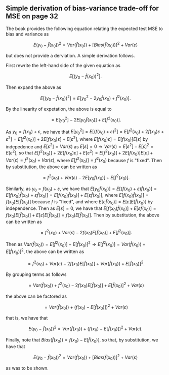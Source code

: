 ## Simple derivation of bias-variance trade-off for MSE on page 32
The book provides the following equation relating the expected test MSE to bias and variance as
```math
E\big(y_0-\hat{f}(x_0)\big)^2=Var\big(\hat{f}(x_0)\big)+\big[Bias(\hat{f}(x_0))\big]^2+Var(\varepsilon)
```
but does not provide a derviation. A simple derivation follows.

First rewrite the left-hand side of the given equation as
```math
E\big[\big(y_0-\hat{f}(x_0)\big)^2\big].
```
Then expand the above as
```math
E\big[\big(y_0-\hat{f}(x_0)\big)^2\big]=E\big[y^2_0-2y_0\hat{f}(x_0)+\hat{f}^2(x_0)\big].
```
By the linearity of expetation, the above is equal to
```math
=E[y^2_0]-2E[y_0\hat{f}(x_0)]+E[\hat{f}^2(x_0)].
```
As $y_0=f(x_0)+\varepsilon$, we have that $E[y^2_0]=E[(f(x_0)+\varepsilon)^2]=E[f^2(x_0)+2f(x_0)\varepsilon+\varepsilon^2]=E[f^2(x_0)]+2E[f(x_0)\varepsilon]+E[\varepsilon^2]$, where $E[f(x_0)\varepsilon]=E[f(x_0)]E[\varepsilon]$ by indepedence and $E[\varepsilon^2]=Var(\varepsilon)$ as $E[\varepsilon]=0\Rightarrow Var(\varepsilon)=E[\varepsilon^2]-E[\varepsilon]^2=E[\varepsilon^2]$, so that $E[f^2(x_0)]+2E[f(x_0)\varepsilon]+E[\varepsilon^2]=E[f^2(x_0)]+2E[f(x_0)]E[\varepsilon]+Var(\varepsilon)=f^2(x_0)+Var(\varepsilon)$, where $E[f^2(x_0)]=f^2(x_0)$ because $f$ is "fixed". Then by substitution, the above can be written as
```math
=f^2(x_0)+Var(\varepsilon)-2E[y_0\hat{f}(x_0)]+E[\hat{f}^2(x_0)].
```
Similarly, as $y_0=f(x_0)+\varepsilon$, we have that $E[y_0\hat{f}(x_0)]=E[(f(x_0)+\varepsilon)\hat{f}(x_0)]=E[f(x_0)\hat{f}(x_0)+\varepsilon\hat{f}(x_0)]=E[f(x_0)\hat{f}(x_0)]+E[\varepsilon\hat{f}(x_0)]$, where $E[f(x_0)\hat{f}(x_0)]=f(x_0)E[\hat{f}(x_0)]$ because $f$ is "fixed", and where $E[\varepsilon\hat{f}(x_0)]=E[\varepsilon]E[\hat{f}(x_0)]$ by independence. Then as $E[\varepsilon]=0$, we have that $E[f(x_0)\hat{f}(x_0)]+E[\varepsilon\hat{f}(x_0)]=f(x_0)E[\hat{f}(x_0)]+E[\varepsilon]E[\hat{f}(x_0)]=f(x_0)E[\hat{f}(x_0)]$. Then by substitution, the above can be written as
```math
=f^2(x_0)+Var(\varepsilon)-2f(x_0)E[\hat{f}(x_0)]+E[\hat{f}^2(x_0)].
```
Then as $Var(\hat{f}(x_0))=E[\hat{f}^2(x_0)]-E[\hat{f}(x_0)]^2\Rightarrow E[\hat{f}^2(x_0)]=Var(\hat{f}(x_0))+E[\hat{f}(x_0)]^2$, the above can be written as
```math
=f^2(x_0)+Var(\varepsilon)-2f(x_0)E[\hat{f}(x_0)]+Var(\hat{f}(x_0))+E[\hat{f}(x_0)]^2.
```
By grouping terms as follows
```math
=Var(\hat{f}(x_0))+f^2(x_0)-2f(x_0)E[\hat{f}(x_0)]+E[\hat{f}(x_0)]^2+Var(\varepsilon)
```
the above can be factored as
```math
=Var(\hat{f}(x_0))+\big(f(x_0)-E[\hat{f}(x_0)]\big)^2+Var(\varepsilon)
```
that is, we have that
```math
E\big(y_0-\hat{f}(x_0)\big)^2=Var(\hat{f}(x_0))+\big(f(x_0)-E[\hat{f}(x_0)]\big)^2+Var(\varepsilon).
```
Finally, note that $Bias\big(\hat{f}(x_0)\big)=f(x_0)-E[\hat{f}(x_0)]$, so that, by substitution, we have that
```math
E\big(y_0-\hat{f}(x_0)\big)^2=Var(\hat{f}(x_0))+\big[Bias\big(\hat{f}(x_0)\big)\big]^2+Var(\varepsilon)
```
as was to be shown.
